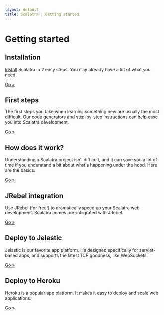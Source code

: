 ```yaml
---
layout: default
title: Scalatra | Getting started
---
```


<div class="page-header">
  <h1>Getting started</h1>
</div>

<div class="row">
  <div class="span4">
    <h2>Installation</h2>
    <p><a href="installation.html">Install</a> Scalatra in 2 easy steps. You may
      already have a lot of what you need.</p>
    <p><a href="installation.html" class="btn btn-primary">Go »</a></p>
 </div>
  <div class="span4">
    <h2>First steps</h2>
    <p>The first steps you take when learning something new are usually the
      most difficult. Our code generators and step-by-step instructions
      can help ease you into Scalatra development.</p>
   <a href="first-steps.html" class="btn btn-primary">Go »</a> </div>
  <div class="span4">
    <h2>How does it work?</h2>
    <p>Understanding a Scalatra project isn't difficult, and it can save you
    a lot of time if you understand a bit about what's happening under the hood.
    Here are the basics.</p>
    <a href="understanding-scalatra.html" class="btn btn-primary">Go »</a>
  </div>
</div>

<div class="row">
  <div class="span4">
    <h2>JRebel integration</h2>
    <p>
      Use JRebel (for free!) to dramatically speed up your Scalatra web development.
      Scalatra comes pre-integrated with JRebel.
    </p>
    <p><a href="jrebel.html" class="btn btn-primary">Go »</a></p>
  </div>
  <div class="span4">
    <h2>Deploy to Jelastic</h2>
    <p>
      Jelastic is our favorite app platform.
      It's designed specifically for servlet-based apps, and supports the latest
      TCP goodness, like WebSockets.
    </p>
    <p><a href="jelastic.html" class="btn btn-primary">Go »</a></p>
  </div>
  <div class="span4">
    <h2>Deploy to Heroku</h2>
    <p>
      Heroku is a popular app platform.
      It makes it easy to deploy and scale web applications.
    </p>
    <p><a href="heroku.html" class="btn btn-primary">Go »</a></p>
  </div>
</div>
